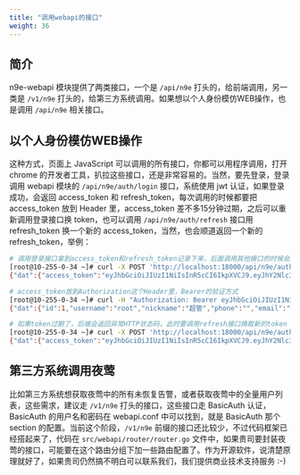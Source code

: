 ```yaml
---
title: "调用webapi的接口"
weight: 36
---
```


## 简介

n9e-webapi 模块提供了两类接口，一个是 `/api/n9e` 打头的，给前端调用，另一类是 `/v1/n9e` 打头的，给第三方系统调用。如果想以个人身份模仿WEB操作，也是调用 `/api/n9e` 相关接口。

## 以个人身份模仿WEB操作

这种方式，页面上 JavaScript 可以调用的所有接口，你都可以用程序调用，打开 chrome 的开发者工具，扒拉这些接口，还是非常容易的。当然，要先登录，登录调用 webapi 模块的 `/api/n9e/auth/login` 接口，系统使用 jwt 认证，如果登录成功，会返回 access_token 和 refresh_token，每次调用的时候都要把 access_token 放到 Header 里，access_token 差不多15分钟过期，之后可以重新调用登录接口换 token，也可以调用 `/api/n9e/auth/refresh` 接口用 refresh_token 换一个新的 access_token，当然，也会顺道返回一个新的 refresh_token，举例：

```bash
# 调用登录接口拿到access_token和refresh_token记录下来，后面调用其他接口的时候会用到
[root@10-255-0-34 ~]# curl -X POST 'http://localhost:18000/api/n9e/auth/login' -d '{"username": "root", "password": "root.2020"}'
{"dat":{"access_token":"eyJhbGciOiJIUzI1NiIsInR5cCI6IkpXVCJ9.eyJhY2Nlc3NfdXVpZCI6ImIxNTcyMjgwLWZlNzAtNDhjZi1hNDQ3LWVlMjVhZmYwMjRhZCIsImF1dGhvcml6ZWQiOnRydWUsImV4cCI6MTYzNzgyMzA1OSwidXNlcl9pZGVudGl0eSI6IjEtcm9vdCJ9.nJ56Pc7qS5Ik_UaVmlNWu_QlABaBc4pZ_WkU45u2wWk","refresh_token":"eyJhbGciOiJIUzI1NiIsInR5cCI6IkpXVCJ9.eyJleHAiOjE2MzgzMzc4NTksInJlZnJlc2hfdXVpZCI6ImIxNTcyMjgwLWZlNzAtNDhjZi1hNDQ3LWVlMjVhZmYwMjRhZCsrMS1yb290IiwidXNlcl9pZGVudGl0eSI6IjEtcm9vdCJ9.JKsbfTYBCOOfR_oPsf496N9ml9yXbP7BHb4E8Yfnzbo","user":{"id":1,"username":"root","nickname":"超管","phone":"","email":"","portrait":"","roles":["Admin"],"contacts":{},"create_at":1637545881,"create_by":"system","update_at":1637546351,"update_by":"root","admin":true}},"err":""}

# access_token放到Authorization这个Header里，Bearer的验证方式
[root@10-255-0-34 ~]# curl -H "Authorization: Bearer eyJhbGciOiJIUzI1NiIsInR5cCI6IkpXVCJ9.eyJhY2Nlc3NfdXVpZCI6ImIxNTcyMjgwLWZlNzAtNDhjZi1hNDQ3LWVlMjVhZmYwMjRhZCIsImF1dGhvcml6ZWQiOnRydWUsImV4cCI6MTYzNzgyMzA1OSwidXNlcl9pZGVudGl0eSI6IjEtcm9vdCJ9.nJ56Pc7qS5Ik_UaVmlNWu_QlABaBc4pZ_WkU45u2wWk" 'http://localhost:18000/api/n9e/self/profile'
{"dat":{"id":1,"username":"root","nickname":"超管","phone":"","email":"","portrait":"","roles":["Admin"],"contacts":{},"create_at":1637545881,"create_by":"system","update_at":1637546351,"update_by":"root","admin":true},"err":""}

# 如果token过期了，后端会返回异常HTTP状态码，此时要调用refresh接口换取新的token
[root@10-255-0-34 ~]# curl -X POST 'http://localhost:18000/api/n9e/auth/refresh' -d '{"refresh_token": "eyJhbGciOiJIUzI1NiIsInR5cCI6IkpXVCJ9.eyJleHAiOjE2MzgzMzc4NTksInJlZnJlc2hfdXVpZCI6ImIxNTcyMjgwLWZlNzAtNDhjZi1hNDQ3LWVlMjVhZmYwMjRhZCsrMS1yb290IiwidXNlcl9pZGVudGl0eSI6IjEtcm9vdCJ9.JKsbfTYBCOOfR_oPsf496N9ml9yXbP7BHb4E8Yfnzbo"}'
{"dat":{"access_token":"eyJhbGciOiJIUzI1NiIsInR5cCI6IkpXVCJ9.eyJhY2Nlc3NfdXVpZCI6IjAxMzkzYzkxLTk5MWItNGE0Yi04ODk2LTJhZGRjMDUwYjcxMCIsImF1dGhvcml6ZWQiOnRydWUsImV4cCI6MTYzNzgyMzMxOCwidXNlcl9pZGVudGl0eSI6IjEtcm9vdCJ9.2BeWyYfcnRi3qw69zecaaeFnPFUNAGsiPIZBBnd5lug","refresh_token":"eyJhbGciOiJIUzI1NiIsInR5cCI6IkpXVCJ9.eyJleHAiOjE2MzgzMzgxMTgsInJlZnJlc2hfdXVpZCI6IjAxMzkzYzkxLTk5MWItNGE0Yi04ODk2LTJhZGRjMDUwYjcxMCsrMS1yb290IiwidXNlcl9pZGVudGl0eSI6IjEtcm9vdCJ9.zFZaRYcJI6G5maSgDVF-jZzxQ3Tb5dybIqufJhBy034"},"err":""}
```

## 第三方系统调用夜莺

比如第三方系统想获取夜莺中的所有未恢复告警，或者获取夜莺中的全量用户列表，这些需求，建议走 `/v1/n9e` 打头的接口，这些接口走 BasicAuth 认证，BasicAuth 的用户名和密码在 webapi.conf 中可以找到，就是 BasicAuth 那个 section 的配置。当前这个阶段，`/v1/n9e` 前缀的接口还比较少，不过代码框架已经搭起来了，代码在 `src/webapi/router/router.go` 文件中，如果贵司要封装夜莺的接口，可能要在这个路由分组下加一些路由配置了。作为开源软件，说清楚原理就好了，如果贵司仍然搞不明白可以联系我们，我们提供商业技术支持服务 :-)
